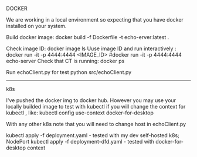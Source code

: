 DOCKER

We are working in a local environment so expecting that you have docker installed on your system.


Build docker image:
 docker build -f Dockerfile -t echo-erver:latest .

Check image ID:
 docker image ls
Uuse image ID and run interactively : 
 docker run -it -p 4444:4444 <IMAGE_ID>
 #docker run -it -p 4444:4444 echo-server
Check that CT is running:
 docker ps

Run echoClient.py for test
 python src/echoClient.py




-----------
k8s


I've pushed the docker img to docker hub. However you may use your locally builded image to test with kubectl if you will change the context for kubectl  , like: 
 kubectl config use-context docker-for-desktop

With any other k8s note that you will need to change host in echoClient.py

kubectl apply -f deployment.yaml - tested with my dev self-hosted k8s; NodePort
kubectl apply -f deployment-dfd.yaml - tested with docker-for-desktop context






